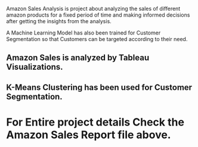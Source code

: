 Amazon Sales Analysis is project about analyzing the sales of different amazon products for a fixed period of time and making informed decisions after getting the insights from the analysis.

A Machine Learning Model has also been trained for Customer Segmentation so that Customers can be targeted according to their need.

## Amazon Sales is analyzed by  Tableau Visualizations.

## K-Means Clustering has been used for Customer Segmentation.

# For Entire project details Check the Amazon Sales Report file above.
